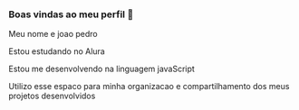 ### Boas vindas ao meu perfil 💙

Meu nome e joao pedro

Estou estudando no Alura

Estou me desenvolvendo na linguagem javaScript

Utilizo esse espaco para minha organizacao e compartilhamento dos meus projetos desenvolvidos
